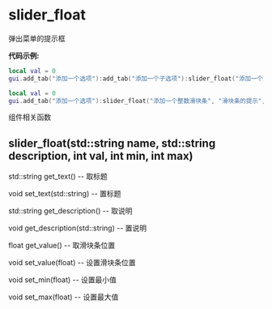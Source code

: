 # slider_float

弹出菜单的提示框

**代码示例:**
```lua
local val = 0
gui.add_tab("添加一个选项"):add_tab("添加一个子选项"):slider_float("添加一个整数滑块条", "滑块条的提示", val, 0, 100)

local val = 0
gui.add_tab("添加一个选项"):slider_float("添加一个整数滑块条", "滑块条的提示", val, 0, 100)

```

组件相关函数

## slider_float(std::string name, std::string description, int val, int min, int max)
std::string get_text() -- 取标题 

void set_text(std::string)  -- 置标题 

std::string get_description() -- 取说明 

void get_description(std::string) -- 置说明 

float get_value()  -- 取滑块条位置 

void set_value(float)  -- 设置滑块条位置 

void set_min(float)  -- 设置最小值 

void set_max(float)  -- 设置最大值 
